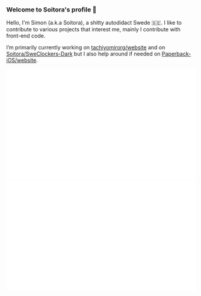 ### Welcome to Soitora's profile 👋

Hello, I'm Simon (a.k.a Soitora), a shitty autodidact Swede 🇸🇪. I like to contribute to various projects that interest me, mainly I contribute with front-end code.

I’m primarily currently working on [tachiyomirorg/website](https://github.com/tachiyomiorg/website/) and on [Soitora/SweClockers-Dark](https://github.com/Soitora/SweClockers-Dark/) but I also help around if needed on [Paperback-iOS/website](https://github.com/Paperback-iOS/website).

<div>
	<p align="center">
		<img src="https://github.com/soitora/github-stats/blob/master/generated/overview.svg">
		<img src="https://github.com/soitora/github-stats/blob/master/generated/languages.svg">
	</p>
</div>
